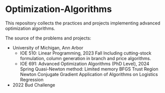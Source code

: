# Optimization-Algorithms
This repository collects the practices and projects implementing advanced optimization algorithms.

The source of the problems and projects:
- University of Michigan, Ann Arbor
  - IOE 510: Linear Programming, 2023 Fall
    Including cutting-stock formulation, column generation in branch and price algorithms.
  - IOE 691: Advanced Optimization Algorithms (PhD Level), 2024 Spring
    Quasi-Newton method: Limited memory BFGS
    Trust Region Newton Conjugate Gradient
    Application of Algorithms on Logistics Regression
- 2022 Bud Challenge
